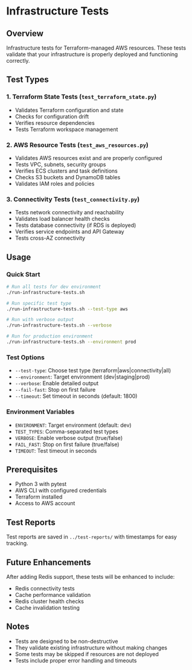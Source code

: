 # Infrastructure Tests

## Overview
Infrastructure tests for Terraform-managed AWS resources. These tests validate that your infrastructure is properly deployed and functioning correctly.

## Test Types

### 1. Terraform State Tests (`test_terraform_state.py`)
- Validates Terraform configuration and state
- Checks for configuration drift
- Verifies resource dependencies
- Tests Terraform workspace management

### 2. AWS Resource Tests (`test_aws_resources.py`)
- Validates AWS resources exist and are properly configured
- Tests VPC, subnets, security groups
- Verifies ECS clusters and task definitions
- Checks S3 buckets and DynamoDB tables
- Validates IAM roles and policies

### 3. Connectivity Tests (`test_connectivity.py`)
- Tests network connectivity and reachability
- Validates load balancer health checks
- Tests database connectivity (if RDS is deployed)
- Verifies service endpoints and API Gateway
- Tests cross-AZ connectivity

## Usage

### Quick Start
```bash
# Run all tests for dev environment
./run-infrastructure-tests.sh

# Run specific test type
./run-infrastructure-tests.sh --test-type aws

# Run with verbose output
./run-infrastructure-tests.sh --verbose

# Run for production environment
./run-infrastructure-tests.sh --environment prod
```

### Test Options
- `--test-type`: Choose test type (terraform|aws|connectivity|all)
- `--environment`: Target environment (dev|staging|prod)
- `--verbose`: Enable detailed output
- `--fail-fast`: Stop on first failure
- `--timeout`: Set timeout in seconds (default: 1800)

### Environment Variables
- `ENVIRONMENT`: Target environment (default: dev)
- `TEST_TYPES`: Comma-separated test types
- `VERBOSE`: Enable verbose output (true/false)
- `FAIL_FAST`: Stop on first failure (true/false)
- `TIMEOUT`: Test timeout in seconds

## Prerequisites
- Python 3 with pytest
- AWS CLI with configured credentials
- Terraform installed
- Access to AWS account

## Test Reports
Test reports are saved in `../test-reports/` with timestamps for easy tracking.

## Future Enhancements
After adding Redis support, these tests will be enhanced to include:
- Redis connectivity tests
- Cache performance validation
- Redis cluster health checks
- Cache invalidation testing

## Notes
- Tests are designed to be non-destructive
- They validate existing infrastructure without making changes
- Some tests may be skipped if resources are not deployed
- Tests include proper error handling and timeouts